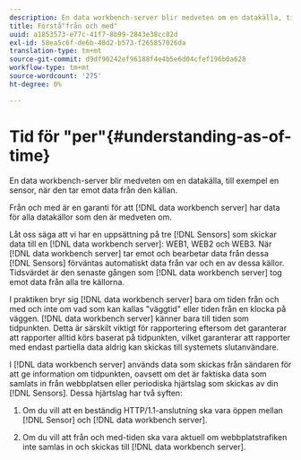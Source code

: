 ```yaml
---
description: En data workbench-server blir medveten om en datakälla, till exempel en sensor, när den tar emot data från den källan.
title: Förstå"från och med"
uuid: a1853573-e77c-41f7-8b99-2843e38cc82d
exl-id: 58ea5c6f-de6b-48d2-b573-f265857026da
translation-type: tm+mt
source-git-commit: d9df90242ef96188f4e4b5e6d04cfef196b0a628
workflow-type: tm+mt
source-wordcount: '275'
ht-degree: 0%

---
```


# Tid för &quot;per&quot;{#understanding-as-of-time}

En data workbench-server blir medveten om en datakälla, till exempel en sensor, när den tar emot data från den källan.

Från och med är en garanti för att [!DNL data workbench server] har data för alla datakällor som den är medveten om.

Låt oss säga att vi har en uppsättning på tre [!DNL Sensors] som skickar data till en [!DNL data workbench server]: WEB1, WEB2 och WEB3. När [!DNL data workbench server] tar emot och bearbetar data från dessa [!DNL Sensors] förväntas automatiskt data från var och en av dessa källor. Tidsvärdet är den senaste gången som [!DNL data workbench server] tog emot data från alla tre källorna.

I praktiken bryr sig [!DNL data workbench server] bara om tiden från och med och inte om vad som kan kallas &quot;väggtid&quot; eller tiden från en klocka på väggen. [!DNL data workbench server] känner bara till tiden som tidpunkten. Detta är särskilt viktigt för rapportering eftersom det garanterar att rapporter alltid körs baserat på tidpunkten, vilket garanterar att rapporter med endast partiella data aldrig kan skickas till systemets slutanvändare.

I [!DNL data workbench server] används data som skickas från sändaren för att ge information om tidpunkten, oavsett om det är faktiska data som samlats in från webbplatsen eller periodiska hjärtslag som skickas av din [!DNL Sensors]. Dessa hjärtslag har två syften:

1. Om du vill att en beständig HTTP/1.1-anslutning ska vara öppen mellan [!DNL Sensor] och [!DNL data workbench server].

1. Om du vill att från och med-tiden ska vara aktuell om webbplatstrafiken inte samlas in och skickas till [!DNL data workbench server].
